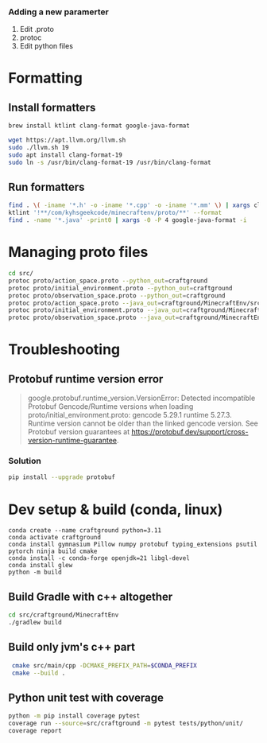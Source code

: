 ### Adding a new paramerter
1. Edit .proto
2. protoc
3. Edit python files


# Formatting
## Install formatters
```zsh
brew install ktlint clang-format google-java-format
```
```bash
wget https://apt.llvm.org/llvm.sh
sudo ./llvm.sh 19
sudo apt install clang-format-19
sudo ln -s /usr/bin/clang-format-19 /usr/bin/clang-format
```

## Run formatters

```bash
find . \( -iname '*.h' -o -iname '*.cpp' -o -iname '*.mm' \) | xargs clang-format -i
ktlint '!**/com/kyhsgeekcode/minecraftenv/proto/**' --format
find . -name '*.java' -print0 | xargs -0 -P 4 google-java-format -i
```

# Managing proto files
```bash
cd src/
protoc proto/action_space.proto --python_out=craftground
protoc proto/initial_environment.proto --python_out=craftground
protoc proto/observation_space.proto --python_out=craftground
protoc proto/action_space.proto --java_out=craftground/MinecraftEnv/src/main/java/ --kotlin_out=craftground/MinecraftEnv/src/main/java/
protoc proto/initial_environment.proto --java_out=craftground/MinecraftEnv/src/main/java/ --kotlin_out=craftground/MinecraftEnv/src/main/java/
protoc proto/observation_space.proto --java_out=craftground/MinecraftEnv/src/main/java/ --kotlin_out=craftground/MinecraftEnv/src/main/java/
```

# Troubleshooting
## Protobuf runtime version error
> google.protobuf.runtime_version.VersionError: Detected incompatible Protobuf Gencode/Runtime versions when loading proto/initial_environment.proto: gencode 5.29.1 runtime 5.27.3. Runtime version cannot be older than the linked gencode version. See Protobuf version guarantees at https://protobuf.dev/support/cross-version-runtime-guarantee.

### Solution
```bash
pip install --upgrade protobuf
```


# Dev setup & build (conda, linux)
```
conda create --name craftground python=3.11
conda activate craftground
conda install gymnasium Pillow numpy protobuf typing_extensions psutil pytorch ninja build cmake
conda install -c conda-forge openjdk=21 libgl-devel
conda install glew
python -m build
```

## Build Gradle with c++ altogether
```bash
cd src/craftground/MinecraftEnv
./gradlew build
```

## Build only jvm's c++ part
```bash
 cmake src/main/cpp -DCMAKE_PREFIX_PATH=$CONDA_PREFIX
 cmake --build .
```

## Python unit test with coverage
```bash
python -m pip install coverage pytest
coverage run --source=src/craftground -m pytest tests/python/unit/
coverage report
```


